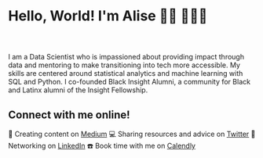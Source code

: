 # Hello, World! I'm Alise 👋🏽 👩🏽‍💻

# <img src=" " alt="">
I am a Data Scientist who is impassioned about providing impact through data and mentoring to make transitioning into tech more accessible. My skills are centered around statistical analytics and machine learning with SQL and Python. I co-founded Black Insight Alumni, a community for Black and Latinx alumni of the Insight Fellowship. 


## Connect with me online!
📝 Creating content on <a href="https://medium.com/@aliseramirez">Medium</a>
💻 Sharing resources and advice on <a href="https://twitter.com/@import_alise">Twitter</a>
💼 Networking on <a href="https://linkedin.com/in/aliseramirez.com">LinkedIn</a>
☎️ Book time with me on <a href="https://calendly.com/aliseramirez">Calendly</a>


